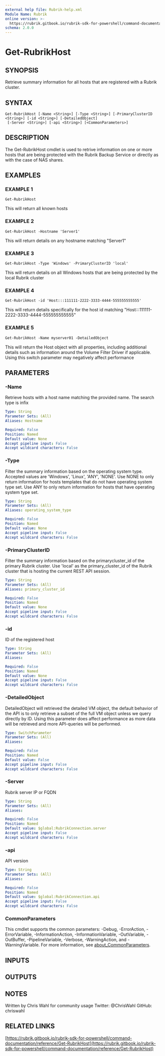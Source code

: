 ```yaml
---
external help file: Rubrik-help.xml
Module Name: Rubrik
online version: >-
  https://rubrik.gitbook.io/rubrik-sdk-for-powershell/command-documentation/reference/Get-RubrikHost
schema: 2.0.0
---
```


# Get-RubrikHost

## SYNOPSIS

Retrieve summary information for all hosts that are registered with a Rubrik cluster.

## SYNTAX

```text
Get-RubrikHost [-Name <String>] [-Type <String>] [-PrimaryClusterID <String>] [-id <String>] [-DetailedObject]
 [-Server <String>] [-api <String>] [<CommonParameters>]
```

## DESCRIPTION

The Get-RubrikHost cmdlet is used to retrive information on one or more hosts that are being protected with the Rubrik Backup Service or directly as with the case of NAS shares.

## EXAMPLES

### EXAMPLE 1

```text
Get-RubrikHost
```

This will return all known hosts

### EXAMPLE 2

```text
Get-RubrikHost -Hostname 'Server1'
```

This will return details on any hostname matching "Server1"

### EXAMPLE 3

```text
Get-RubrikHost -Type 'Windows' -PrimaryClusterID 'local'
```

This will return details on all Windows hosts that are being protected by the local Rubrik cluster

### EXAMPLE 4

```text
Get-RubrikHost -id 'Host:::111111-2222-3333-4444-555555555555'
```

This will return details specifically for the host id matching "Host:::111111-2222-3333-4444-555555555555"

### EXAMPLE 5

```text
Get-RubrikHost -Name myserver01 -DetailedObject
```

This will return the Host object with all properties, including additional details such as information around the Volume Filter Driver if applicable. Using this switch parameter may negatively affect performance

## PARAMETERS

### -Name

Retrieve hosts with a host name matching the provided name. The search type is infix

```yaml
Type: String
Parameter Sets: (All)
Aliases: Hostname

Required: False
Position: Named
Default value: None
Accept pipeline input: False
Accept wildcard characters: False
```

### -Type

Filter the summary information based on the operating system type. Accepted values are 'Windows', 'Linux', 'ANY', 'NONE'. Use NONE to only return information for hosts templates that do not have operating system type set. Use ANY to only return information for hosts that have operating system type set.

```yaml
Type: String
Parameter Sets: (All)
Aliases: operating_system_type

Required: False
Position: Named
Default value: None
Accept pipeline input: False
Accept wildcard characters: False
```

### -PrimaryClusterID

Filter the summary information based on the primarycluster\_id of the primary Rubrik cluster. Use 'local' as the primary\_cluster\_id of the Rubrik cluster that is hosting the current REST API session.

```yaml
Type: String
Parameter Sets: (All)
Aliases: primary_cluster_id

Required: False
Position: Named
Default value: None
Accept pipeline input: False
Accept wildcard characters: False
```

### -id

ID of the registered host

```yaml
Type: String
Parameter Sets: (All)
Aliases:

Required: False
Position: Named
Default value: None
Accept pipeline input: False
Accept wildcard characters: False
```

### -DetailedObject

DetailedObject will retrieved the detailed VM object, the default behavior of the API is to only retrieve a subset of the full VM object unless we query directly by ID. Using this parameter does affect performance as more data will be retrieved and more API-queries will be performed.

```yaml
Type: SwitchParameter
Parameter Sets: (All)
Aliases:

Required: False
Position: Named
Default value: False
Accept pipeline input: False
Accept wildcard characters: False
```

### -Server

Rubrik server IP or FQDN

```yaml
Type: String
Parameter Sets: (All)
Aliases:

Required: False
Position: Named
Default value: $global:RubrikConnection.server
Accept pipeline input: False
Accept wildcard characters: False
```

### -api

API version

```yaml
Type: String
Parameter Sets: (All)
Aliases:

Required: False
Position: Named
Default value: $global:RubrikConnection.api
Accept pipeline input: False
Accept wildcard characters: False
```

### CommonParameters

This cmdlet supports the common parameters: -Debug, -ErrorAction, -ErrorVariable, -InformationAction, -InformationVariable, -OutVariable, -OutBuffer, -PipelineVariable, -Verbose, -WarningAction, and -WarningVariable. For more information, see [about\_CommonParameters](http://go.microsoft.com/fwlink/?LinkID=113216).

## INPUTS

## OUTPUTS

## NOTES

Written by Chris Wahl for community usage Twitter: @ChrisWahl GitHub: chriswahl

## RELATED LINKS

[https://rubrik.gitbook.io/rubrik-sdk-for-powershell/command-documentation/reference/Get-RubrikHost](https://rubrik.gitbook.io/rubrik-sdk-for-powershell/command-documentation/reference/Get-RubrikHost)

